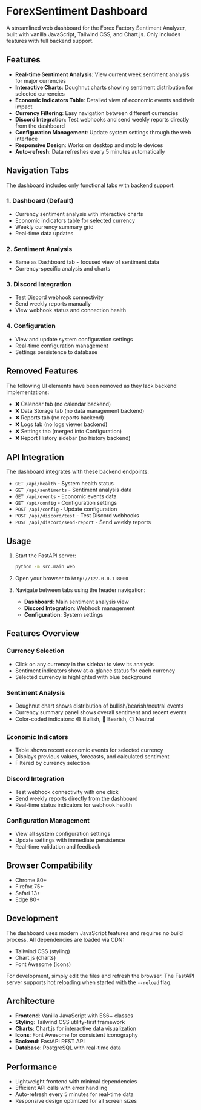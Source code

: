 # ForexSentiment Dashboard

A streamlined web dashboard for the Forex Factory Sentiment Analyzer, built with vanilla JavaScript, Tailwind CSS, and Chart.js. Only includes features with full backend support.

## Features

- **Real-time Sentiment Analysis**: View current week sentiment analysis for major currencies
- **Interactive Charts**: Doughnut charts showing sentiment distribution for selected currencies
- **Economic Indicators Table**: Detailed view of economic events and their impact
- **Currency Filtering**: Easy navigation between different currencies
- **Discord Integration**: Test webhooks and send weekly reports directly from the dashboard
- **Configuration Management**: Update system settings through the web interface
- **Responsive Design**: Works on desktop and mobile devices
- **Auto-refresh**: Data refreshes every 5 minutes automatically

## Navigation Tabs

The dashboard includes only functional tabs with backend support:

### 1. Dashboard (Default)
- Currency sentiment analysis with interactive charts
- Economic indicators table for selected currency
- Weekly currency summary grid
- Real-time data updates

### 2. Sentiment Analysis
- Same as Dashboard tab - focused view of sentiment data
- Currency-specific analysis and charts

### 3. Discord Integration
- Test Discord webhook connectivity
- Send weekly reports manually
- View webhook status and connection health

### 4. Configuration
- View and update system configuration settings
- Real-time configuration management
- Settings persistence to database

## Removed Features

The following UI elements have been removed as they lack backend implementations:
- ❌ Calendar tab (no calendar backend)
- ❌ Data Storage tab (no data management backend)
- ❌ Reports tab (no reports backend)
- ❌ Logs tab (no logs viewer backend)
- ❌ Settings tab (merged into Configuration)
- ❌ Report History sidebar (no history backend)

## API Integration

The dashboard integrates with these backend endpoints:

- `GET /api/health` - System health status
- `GET /api/sentiments` - Sentiment analysis data
- `GET /api/events` - Economic events data
- `GET /api/config` - Configuration settings
- `POST /api/config` - Update configuration
- `POST /api/discord/test` - Test Discord webhooks
- `POST /api/discord/send-report` - Send weekly reports

## Usage

1. Start the FastAPI server:
   ```bash
   python -m src.main web
   ```

2. Open your browser to `http://127.0.0.1:8000`

3. Navigate between tabs using the header navigation:
   - **Dashboard**: Main sentiment analysis view
   - **Discord Integration**: Webhook management
   - **Configuration**: System settings

## Features Overview

### Currency Selection
- Click on any currency in the sidebar to view its analysis
- Sentiment indicators show at-a-glance status for each currency
- Selected currency is highlighted with blue background

### Sentiment Analysis
- Doughnut chart shows distribution of bullish/bearish/neutral events
- Currency summary panel shows overall sentiment and recent events
- Color-coded indicators: 🟢 Bullish, 🔴 Bearish, ⚪ Neutral

### Economic Indicators
- Table shows recent economic events for selected currency
- Displays previous values, forecasts, and calculated sentiment
- Filtered by currency selection

### Discord Integration
- Test webhook connectivity with one click
- Send weekly reports directly from the dashboard
- Real-time status indicators for webhook health

### Configuration Management
- View all system configuration settings
- Update settings with immediate persistence
- Real-time validation and feedback

## Browser Compatibility

- Chrome 80+
- Firefox 75+
- Safari 13+
- Edge 80+

## Development

The dashboard uses modern JavaScript features and requires no build process. All dependencies are loaded via CDN:

- Tailwind CSS (styling)
- Chart.js (charts)
- Font Awesome (icons)

For development, simply edit the files and refresh the browser. The FastAPI server supports hot reloading when started with the `--reload` flag.

## Architecture

- **Frontend**: Vanilla JavaScript with ES6+ classes
- **Styling**: Tailwind CSS utility-first framework
- **Charts**: Chart.js for interactive data visualization
- **Icons**: Font Awesome for consistent iconography
- **Backend**: FastAPI REST API
- **Database**: PostgreSQL with real-time data

## Performance

- Lightweight frontend with minimal dependencies
- Efficient API calls with error handling
- Auto-refresh every 5 minutes for real-time data
- Responsive design optimized for all screen sizes
